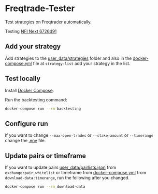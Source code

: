 # Freqtrade-Tester
Test strategies on Freqtrader automatically.

Testing [NFI Next 6726d91](https://github.com/iterativv/NostalgiaForInfinity/commit/6726d91178fb07cbd8d4294c791d06b5015ee5ae)

## Add your strategy

Add strategies to the [user_data/strategies](user_data/strategies) folder and also in the [docker-compose.yml](docker-compose.yml) file at `strategy-list` add your strategy in the list.

## Test locally

Install [Docker Compose](https://docs.docker.com/compose/install/).

Run the backtesting command:

```bash
docker-compose run --rm backtesting
```

## Configure run

If you want to change `--max-open-trades` or `--stake-amount` or `--timerange` change the [.env](.env) file.


## Update pairs or timeframe

If you want to update pairs [user_data/pairlists.json](user_data/pairlists.json) from `exchange:pair_whitelist` or timeframe from [docker-compose.yml](docker-compose.yml) from `download-data:timerange`, run the following after you changed.

```bash
docker-compose run --rm download-data
```